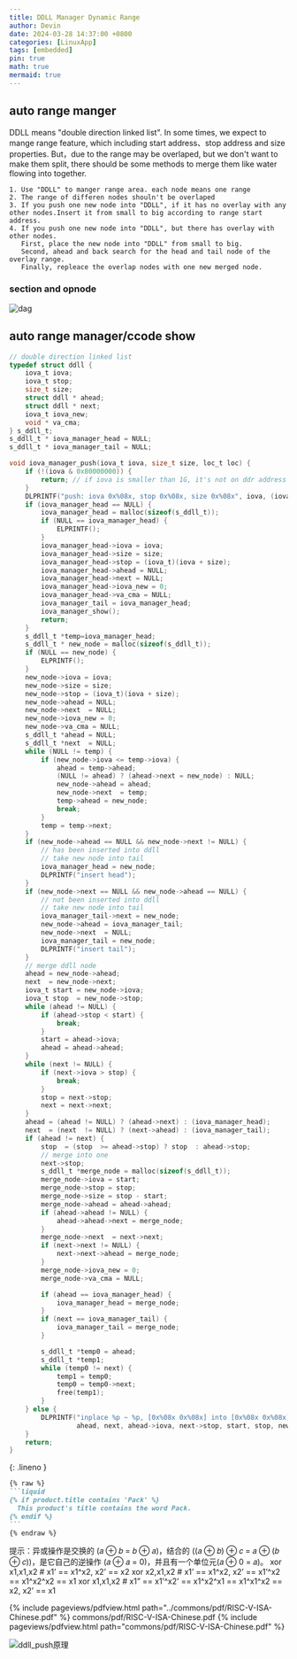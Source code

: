 ```yaml
---
title: DDLL Manager Dynamic Range
author: Devin
date: 2024-03-28 14:37:00 +0800
categories: [LinuxApp]
tags: [embedded]
pin: true
math: true
mermaid: true
---
```

## auto range manger
DDLL means "double direction linked list".
In some times, we expect to mange range feature, which including start address、stop address and size properties.
But，due to the range may be overlaped, but we don't want to make them split, there should be some methods to merge them like water flowing into together.
```
1. Use "DDLL" to manger range area. each node means one range
2. The range of differen nodes shouln't be overlaped
3. If you push one new node into "DDLL", if it has no overlay with any other nodes.Insert it from small to big according to range start address.
4. If you push one new node into "DDLL", but there has overlay with other nodes.
   First, place the new node into "DDLL" from small to big.
   Second, ahead and back search for the head and tail node of the overlay range.
   Finally, repleace the overlap nodes with one new merged node.
```
### section and opnode
![dag](../commons/ddll/dag_hdag.png)

## auto range manager/ccode show
``` c
// double direction linked list
typedef struct ddll {
    iova_t iova;
    iova_t stop;
    size_t size;
    struct ddll * ahead;
    struct ddll * next;
    iova_t iova_new;
    void * va_cma;
} s_ddll_t;
s_ddll_t * iova_manager_head = NULL;
s_ddll_t * iova_manager_tail = NULL;

void iova_manager_push(iova_t iova, size_t size, loc_t loc) {
    if (!(iova & 0x80000000)) {
        return; // if iova is smaller than 1G, it's not on ddr address
    }
    DLPRINTF("push: iova 0x%08x, stop 0x%08x, size 0x%08x", iova, (iova+size), size);
    if (iova_manager_head == NULL) {
        iova_manager_head = malloc(sizeof(s_ddll_t));
        if (NULL == iova_manager_head) {
            ELPRINTF();
        }
        iova_manager_head->iova = iova;
        iova_manager_head->size = size;
        iova_manager_head->stop = (iova_t)(iova + size);
        iova_manager_head->ahead = NULL;
        iova_manager_head->next = NULL;
        iova_manager_head->iova_new = 0;
        iova_manager_head->va_cma = NULL;
        iova_manager_tail = iova_manager_head;
        iova_manager_show();
        return;
    }
    s_ddll_t *temp=iova_manager_head;
    s_ddll_t * new_node = malloc(sizeof(s_ddll_t));
    if (NULL == new_node) {
        ELPRINTF();
    }
    new_node->iova = iova;
    new_node->size = size;
    new_node->stop = (iova_t)(iova + size);
    new_node->ahead = NULL;
    new_node->next  = NULL;
    new_node->iova_new = 0;
    new_node->va_cma = NULL;
    s_ddll_t *ahead = NULL;
    s_ddll_t *next  = NULL;
    while (NULL != temp) {
        if (new_node->iova <= temp->iova) {
            ahead = temp->ahead;
            (NULL != ahead) ? (ahead->next = new_node) : NULL;
            new_node->ahead = ahead;
            new_node->next  = temp;
            temp->ahead = new_node;
            break;
        }
        temp = temp->next;
    }
    if (new_node->ahead == NULL && new_node->next != NULL) {
        // has been inserted into ddll
        // take new node into tail
        iova_manager_head = new_node;
        DLPRINTF("insert head");
    }
    if (new_node->next == NULL && new_node->ahead == NULL) {
        // not been inserted into ddll
        // take new node into tail
        iova_manager_tail->next = new_node;
        new_node->ahead = iova_manager_tail;
        new_node->next  = NULL;
        iova_manager_tail = new_node;
        DLPRINTF("insert tail");
    }
    // merge ddll node
    ahead = new_node->ahead;
    next  = new_node->next;
    iova_t start = new_node->iova;
    iova_t stop  = new_node->stop;
    while (ahead != NULL) {
        if (ahead->stop < start) {
            break;
        }
        start = ahead->iova;
        ahead = ahead->ahead;
    }
    while (next != NULL) {
        if (next->iova > stop) {
            break;
        }
        stop = next->stop;
        next = next->next;
    }
    ahead = (ahead != NULL) ? (ahead->next) : (iova_manager_head);
    next  = (next  != NULL) ? (next->ahead) : (iova_manager_tail);
    if (ahead != next) {
        stop  = (stop  >= ahead->stop) ? stop  : ahead->stop;
        // merge into one
        next->stop;
        s_ddll_t *merge_node = malloc(sizeof(s_ddll_t));
        merge_node->iova = start;
        merge_node->stop = stop;
        merge_node->size = stop - start;
        merge_node->ahead = ahead->ahead;
        if (ahead->ahead != NULL) {
            ahead->ahead->next = merge_node;
        }
        merge_node->next  = next->next;
        if (next->next != NULL) {
            next->next->ahead = merge_node;
        }
        merge_node->iova_new = 0;
        merge_node->va_cma = NULL;

        if (ahead == iova_manager_head) {
            iova_manager_head = merge_node;
        }
        if (next == iova_manager_tail) {
            iova_manager_tail = merge_node;
        }

        s_ddll_t *temp0 = ahead;
        s_ddll_t *temp1;
        while (temp0 != next) {
            temp1 = temp0;
            temp0 = temp0->next;
            free(temp1);
        }
    } else {
        DLPRINTF("inplace %p ~ %p, [0x%08x 0x%08x] into [0x%08x 0x%08x] new %p",
                 ahead, next, ahead->iova, next->stop, start, stop, new_node);
    }
    return;
}
```
{: .lineno }

````markdown
{% raw %}
```liquid
{% if product.title contains 'Pack' %}
  This product's title contains the word Pack.
{% endif %}
```
{% endraw %}
````

提示：异或操作是交换的 (𝑎 ⊕ 𝑏 = 𝑏 ⊕ 𝑎)，结合的 ((𝑎 ⊕ 𝑏) ⊕ 𝑐 = 𝑎 ⊕ (𝑏 ⊕
𝑐))，是它自己的逆操作 (𝑎 ⊕ 𝑎 = 0)，并且有一个单位元(𝑎 ⊕ 0 = 𝑎)。
xor x1,x1,x2 # x1’ == x1^x2, x2’ == x2
xor x2,x1,x2 # x1’ == x1^x2, x2’ == x1’^x2 == x1^x2^x2 == x1
xor x1,x1,x2 # x1” == x1’^x2’ == x1^x2^x1 == x1^x1^x2 == x2, x2’ == x1


<!-- {% include embed/youtube.html id='{ID}' %} -->
<!-- path='commons/pdf/RISC-V-ISA-Chinese.pdf' -->
{% include pageviews/pdfview.html path="../commons/pdf/RISC-V-ISA-Chinese.pdf" %}
commons/pdf/RISC-V-ISA-Chinese.pdf
{% include pageviews/pdfview.html path="commons/pdf/RISC-V-ISA-Chinese.pdf" %}

<!-- {% include pageviews/goatcounter.html %} -->


![ddll_push原理](../commons/ddll/ddll_push.png)
